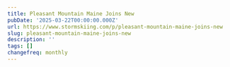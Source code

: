 ```yaml
---
title: Pleasant Mountain Maine Joins New
pubDate: '2025-03-22T00:00:00.000Z'
url: https://www.stormskiing.com/p/pleasant-mountain-maine-joins-new
slug: pleasant-mountain-maine-joins-new
description: ''
tags: []
changefreq: monthly
---
```


<!-- Add post content below -->
